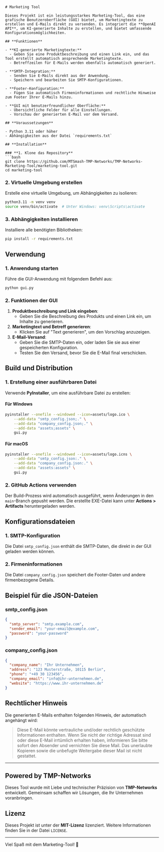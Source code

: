 ```
# Marketing Tool

Dieses Projekt ist ein leistungsstarkes Marketing-Tool, das eine grafische Benutzeroberfläche (GUI) bietet, um Marketingtexte zu erstellen und E-Mails direkt zu versenden. Es integriert die **OpenAI API**, um KI-generierte Inhalte zu erstellen, und bietet umfassende Konfigurationsmöglichkeiten.

## **Funktionen**

- **KI-generierte Marketingtexte:**
  - Geben Sie eine Produktbeschreibung und einen Link ein, und das Tool erstellt automatisch ansprechende Marketingtexte.
  - Betreffzeilen für E-Mails werden ebenfalls automatisch generiert.

- **SMTP-Integration:**
  - Senden Sie E-Mails direkt aus der Anwendung.
  - Speichern und bearbeiten Sie SMTP-Konfigurationen.

- **Footer-Konfiguration:**
  - Fügen Sie automatisch Firmeninformationen und rechtliche Hinweise zum Footer Ihrer E-Mails hinzu.

- **GUI mit benutzerfreundlicher Oberfläche:**
  - Übersichtliche Felder für alle Einstellungen.
  - Vorschau der generierten E-Mail vor dem Versand.

## **Voraussetzungen**

- Python 3.11 oder höher
- Abhängigkeiten aus der Datei `requirements.txt`

## **Installation**

### **1. Klone das Repository**
```bash
git clone https://github.com/MTSmash-TMP-Networks/TMP-Networks-Marketing-Tool/marketing-tool.git
cd marketing-tool
```

### **2. Virtuelle Umgebung erstellen**
Erstelle eine virtuelle Umgebung, um Abhängigkeiten zu isolieren:
```bash
python3.11 -m venv venv
source venv/bin/activate  # Unter Windows: venv\Scripts\activate
```

### **3. Abhängigkeiten installieren**
Installiere alle benötigten Bibliotheken:
```bash
pip install -r requirements.txt
```

## **Verwendung**

### **1. Anwendung starten**
Führe die GUI-Anwendung mit folgendem Befehl aus:
```bash
python gui.py
```

### **2. Funktionen der GUI**
1. **Produktbeschreibung und Link eingeben**:
   - Geben Sie die Beschreibung des Produkts und einen Link ein, um Inhalte zu generieren.
2. **Marketingtext und Betreff generieren**:
   - Klicken Sie auf "Text generieren", um den Vorschlag anzuzeigen.
3. **E-Mail-Versand**:
   - Geben Sie die SMTP-Daten ein, oder laden Sie sie aus einer gespeicherten Konfiguration.
   - Testen Sie den Versand, bevor Sie die E-Mail final verschicken.

## **Build und Distribution**

### **1. Erstellung einer ausführbaren Datei**
Verwende **PyInstaller**, um eine ausführbare Datei zu erstellen:

#### **Für Windows**
```bash
pyinstaller --onefile --windowed --icon=assets/logo.ico \
    --add-data "smtp_config.json;." \
    --add-data "company_config.json;." \
    --add-data "assets;assets" \
    gui.py
```

#### **Für macOS**
```bash
pyinstaller --onefile --windowed --icon=assets/logo.icns \
    --add-data "smtp_config.json:." \
    --add-data "company_config.json:." \
    --add-data "assets:assets" \
    gui.py
```

### **2. GitHub Actions verwenden**
Der Build-Prozess wird automatisch ausgeführt, wenn Änderungen in den `main`-Branch gepusht werden. Die erstellte EXE-Datei kann unter **Actions > Artifacts** heruntergeladen werden.

## **Konfigurationsdateien**

### **1. SMTP-Konfiguration**
Die Datei `smtp_config.json` enthält die SMTP-Daten, die direkt in der GUI geladen werden können.

### **2. Firmeninformationen**
Die Datei `company_config.json` speichert die Footer-Daten und andere firmenbezogene Details.

## **Beispiel für die JSON-Dateien**

### **smtp_config.json**
```json
{
  "smtp_server": "smtp.example.com",
  "sender_email": "your-email@example.com",
  "password": "your-password"
}
```

### **company_config.json**
```json
{
  "company_name": "Ihr Unternehmen",
  "address": "123 Musterstraße, 10115 Berlin",
  "phone": "+49 30 123456",
  "company_email": "info@ihr-unternehmen.de",
  "website": "https://www.ihr-unternehmen.de"
}
```

## **Rechtlicher Hinweis**

Die generierten E-Mails enthalten folgenden Hinweis, der automatisch angehängt wird:

> Diese E-Mail könnte vertrauliche und/oder rechtlich geschützte Informationen enthalten. Wenn Sie nicht der richtige Adressat sind oder diese E-Mail irrtümlich erhalten haben, informieren Sie bitte sofort den Absender und vernichten Sie diese Mail. Das unerlaubte Kopieren sowie die unbefugte Weitergabe dieser Mail ist nicht gestattet.

---

## **Powered by TMP-Networks**

Dieses Tool wurde mit Liebe und technischer Präzision von **TMP-Networks** entwickelt. Gemeinsam schaffen wir Lösungen, die Ihr Unternehmen voranbringen.

## **Lizenz**

Dieses Projekt ist unter der **MIT-Lizenz** lizenziert. Weitere Informationen finden Sie in der Datei `LICENSE`.

---

Viel Spaß mit dem Marketing-Tool! 🎉

